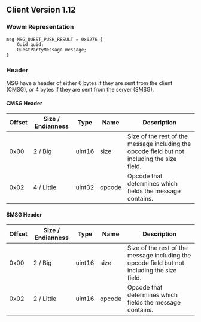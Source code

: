 ## Client Version 1.12

### Wowm Representation
```rust,ignore
msg MSG_QUEST_PUSH_RESULT = 0x0276 {
    Guid guid;    
    QuestPartyMessage message;    
}

```
### Header
MSG have a header of either 6 bytes if they are sent from the client (CMSG), or 4 bytes if they are sent from the server (SMSG).

#### CMSG Header
| Offset | Size / Endianness | Type   | Name   | Description |
| ------ | ----------------- | ------ | ------ | ----------- |
| 0x00   | 2 / Big           | uint16 | size   | Size of the rest of the message including the opcode field but not including the size field.|
| 0x02   | 4 / Little        | uint32 | opcode | Opcode that determines which fields the message contains.|
#### SMSG Header
| Offset | Size / Endianness | Type   | Name   | Description |
| ------ | ----------------- | ------ | ------ | ----------- |
| 0x00   | 2 / Big           | uint16 | size   | Size of the rest of the message including the opcode field but not including the size field.|
| 0x02   | 2 / Little        | uint16 | opcode | Opcode that determines which fields the message contains.|
